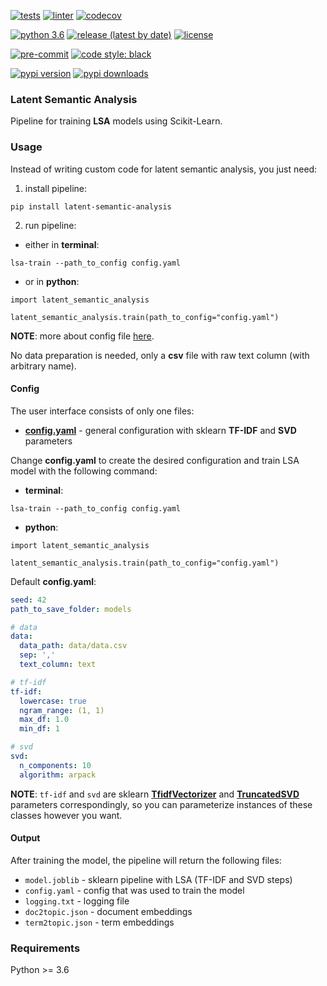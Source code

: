 [![tests](https://github.com/dayyass/latent-semantic-analysis/actions/workflows/tests.yml/badge.svg)](https://github.com/dayyass/latent-semantic-analysis/actions/workflows/tests.yml)
[![linter](https://github.com/dayyass/latent-semantic-analysis/actions/workflows/linter.yml/badge.svg)](https://github.com/dayyass/latent-semantic-analysis/actions/workflows/linter.yml)
[![codecov](https://codecov.io/gh/dayyass/latent-semantic-analysis/branch/main/graph/badge.svg?token=Y39Q5786DL)](https://codecov.io/gh/dayyass/latent-semantic-analysis)

[![python 3.6](https://img.shields.io/badge/python-3.6-blue.svg)](https://github.com/dayyass/latent-semantic-analysis#requirements)
[![release (latest by date)](https://img.shields.io/github/v/release/dayyass/latent-semantic-analysis)](https://github.com/dayyass/latent-semantic-analysis/releases/latest)
[![license](https://img.shields.io/github/license/dayyass/latent-semantic-analysis?color=blue)](https://github.com/dayyass/latent-semantic-analysis/blob/main/LICENSE)

[![pre-commit](https://img.shields.io/badge/pre--commit-enabled-black)](https://github.com/dayyass/latent-semantic-analysis/blob/main/.pre-commit-config.yaml)
[![code style: black](https://img.shields.io/badge/code%20style-black-000000.svg)](https://github.com/psf/black)

[![pypi version](https://img.shields.io/pypi/v/latent-semantic-analysis)](https://pypi.org/project/latent-semantic-analysis)
[![pypi downloads](https://img.shields.io/pypi/dm/latent-semantic-analysis)](https://pypi.org/project/latent-semantic-analysis)

### Latent Semantic Analysis
Pipeline for training **LSA** models using Scikit-Learn.

### Usage
Instead of writing custom code for latent semantic analysis, you just need:
1. install pipeline:
```shell script
pip install latent-semantic-analysis
```
2. run pipeline:
- either in **terminal**:
```shell script
lsa-train --path_to_config config.yaml
```
- or in **python**:
```python3
import latent_semantic_analysis

latent_semantic_analysis.train(path_to_config="config.yaml")
```

**NOTE**: more about config file [here](https://github.com/dayyass/latent-semantic-analysis/tree/main#config).

No data preparation is needed, only a **csv** file with raw text column (with arbitrary name).

#### Config
The user interface consists of only one files:
- [**config.yaml**](https://github.com/dayyass/latent-semantic-analysis/blob/main/config.yaml) - general configuration with sklearn **TF-IDF** and **SVD** parameters

Change **config.yaml** to create the desired configuration and train LSA model with the following command:
- **terminal**:
```shell script
lsa-train --path_to_config config.yaml
```
- **python**:
```python3
import latent_semantic_analysis

latent_semantic_analysis.train(path_to_config="config.yaml")
```

Default **config.yaml**:
```yaml
seed: 42
path_to_save_folder: models

# data
data:
  data_path: data/data.csv
  sep: ','
  text_column: text

# tf-idf
tf-idf:
  lowercase: true
  ngram_range: (1, 1)
  max_df: 1.0
  min_df: 1

# svd
svd:
  n_components: 10
  algorithm: arpack
```

**NOTE**: `tf-idf` and `svd` are sklearn [**TfidfVectorizer**](https://scikit-learn.org/stable/modules/generated/sklearn.feature_extraction.text.TfidfVectorizer.html?highlight=tfidf#sklearn.feature_extraction.text.TfidfVectorizer) and [**TruncatedSVD**](https://scikit-learn.org/stable/modules/generated/sklearn.decomposition.TruncatedSVD.html) parameters correspondingly, so you can parameterize instances of these classes however you want.

#### Output
After training the model, the pipeline will return the following files:
- `model.joblib` - sklearn pipeline with LSA (TF-IDF and SVD steps)
- `config.yaml` - config that was used to train the model
- `logging.txt` - logging file
- `doc2topic.json` - document embeddings
- `term2topic.json` - term embeddings

### Requirements
Python >= 3.6
